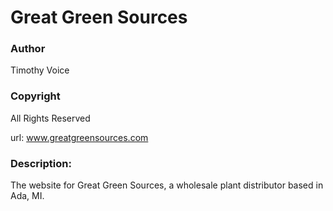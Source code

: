 Great Green Sources
===================

### Author 
Timothy Voice

### Copyright 
All Rights Reserved

url: www.greatgreensources.com

### Description:

The website for Great Green Sources, a wholesale plant distributor based in Ada, MI.


